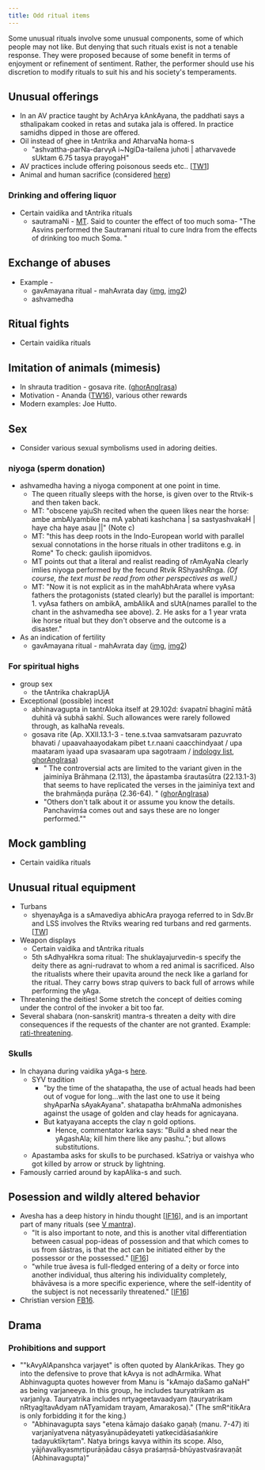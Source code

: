 ```yaml
---
title: Odd ritual items 
---
```


Some unusual rituals involve some unusual components, some of which people may not like. But denying that such rituals exist is not a tenable response. They were proposed because of some benefit in terms of enjoyment or refinement of sentiment. Rather, the performer should use his discretion to modify rituals to suit his and his society's temperaments.

## Unusual offerings
- In an AV practice taught by AchArya kAnkAyana, the paddhati says a sthalipakam cooked in retas and sutaka jala is offered. In practice samidhs dipped in those are offered.
- Oil instead of ghee in tAntrika and AtharvaNa homa-s
    - "ashvattha-parNa-darvyA i~NgiDa-tailena juhoti | atharvavede sUktam 6.75 tasya prayogaH"
- AV practices include offering poisonous seeds etc.. \[[TW1](https://twitter.com/RangaTheDude/status/880476974145077248)\]
- Animal and human sacrifice (considered [here](../../social-cultivation/violence/))

### Drinking and offering liquor
- Certain vaidika and tAntrika rituals
    - sautramaNi - [MT](https://manasataramgini.wordpress.com/2007/05/06/on-the-sautramani/). Said to counter the effect of too much soma- "The Asvins performed the Sautramani ritual to cure Indra from the effects of drinking too much Soma. "


## Exchange of abuses
- Example -
    - gavAmayana ritual - mahAvrata day ([img](http://i.imgur.com/BaUxdMU.jpg), [img2](http://i.imgur.com/r4qU6nv.png))
    - ashvamedha

## Ritual fights
- Certain vaidika rituals

## Imitation of animals (mimesis)
- In shrauta tradition - gosava rite. ([ghorAngIrasa](https://aryanthought.wordpress.com/2016/03/24/gosava-and-bovine-mimesis-in-ritual-part-1/))
- Motivation - Ananda ([TW16](https://twitter.com/GhorAngirasa/status/747747908552822786)), various other rewards
- Modern examples: Joe Hutto.

## Sex
- Consider various sexual symbolisms used in adoring deities.

### niyoga (sperm donation)
- ashvamedha having a niyoga component at one point in time.
  - The queen ritually sleeps with the horse, is given over to the Rtvik-s and then taken back.
  - MT: "obscene yajuSh recited when the queen likes near the horse: ambe ambAlyambike na mA yabhati kashchana | sa sastyashvakaH | haye cha haye asau ||" (Note c)
  - MT: "this has deep roots in the Indo-European world with parallel sexual connotations in the horse rituals in other tradiitons e.g. in Rome" To check: gaulish iipomidvos.
  - MT points out that a literal and realist reading of rAmAyaNa clearly imlies niyoga performed by the fecund Rtvik RShyashRnga. *(Of course, the text must be read from other perspectives as well.)*
  - MT: "Now it is not explicit as in the mahAbhArata where vyAsa fathers the protagonists (stated clearly) but the parallel is important: 1. vyAsa fathers on ambikA, ambAlikA and sUtA(names parallel to the chant in the ashvamedha see above). 2. He asks for a 1 year vrata ike horse ritual but they don't observe and the outcome is a disaster."
- As an indication of fertility
  - gavAmayana ritual - mahAvrata day ([img](http://i.imgur.com/BaUxdMU.jpg), [img2](http://i.imgur.com/r4qU6nv.png))

### For spiritual highs 
- group sex
    - the tAntrika chakrapUjA
- Exceptional (possible) incest
    - abhinavagupta in tantrAloka itself at 29.102d: śvapatnī bhaginī mātā duhitā vā subhā sakhī. Such allowances were rarely followed through, as kalhaNa reveals.
    - gosava rite (Ap. XXII.13.1-3 - tene.s.tvaa samvatsaram pazuvrato bhavati / upaavahaayodakam pibet t.r.naani caacchindyaat / upa maataram iyaad upa svasaaram upa sagotraam / [indology list](http://list.indology.info/pipermail/indology_list.indology.info/1998-February/010645.html), [ghorAngIrasa](https://aryanthought.wordpress.com/2016/03/24/gosava-and-bovine-mimesis-in-ritual-part-1/))
        - " The controversial acts are limited to the variant given in the jaiminīya Brāhmaṇa (2.113), the āpastamba śrautasūtra (22.13.1-3) that seems to have replicated the verses in the jaiminīya text and the brahmāṇḍa purāṇa (2.36-64). " ([ghorAngIrasa](https://aryanthought.wordpress.com/2016/03/24/gosava-and-bovine-mimesis-in-ritual-part-1/))
        - "Others don't talk about it or assume you know the details. Panchaviṃśa comes out and says these are no longer performed.""

## Mock gambling
- Certain vaidika rituals

## Unusual ritual equipment
- Turbans
    - shyenayAga is a sAmavediya abhicAra prayoga referred to in Sdv.Br and LSS involves the Rtviks wearing red turbans and red garments. \[[TW](https://twitter.com/GhorAngirasa/status/889324912749330432)\]
- Weapon displays
    - Certain vaidika and tAntrika rituals
    -  5th sAdhyaHkra soma ritual: The shuklayajurvedin-s specify the deity there as agni-rudravat to whom a red animal is sacrificed. Also the ritualists where their upavita around the neck like a garland for the ritual. They carry bows strap quivers to back full of arrows while performing the yAga.
- Threatening the deities! Some stretch the concept of deities coming under the control of the invoker a bit too far.  
- Several shabara (non-sanskrit) mantra-s threaten a deity with dire consequences if the requests of the chanter are not granted. Example: [rati-threatening](../rati-threat/).

### Skulls
- In chayana during vaidika yAga-s [here](http://i.imgur.com/1H9XrMy.png).
    - SYV tradition
        - "by the time of the shatapatha, the use of actual heads had been out of vogue  for long...with the last one to use it being shyAparNa sAyakAyana".  shatapatha brAhmaNa admonishes against the usage of golden and clay heads for agnicayana.
        - But katyayana accepts the clay n gold options.
            - Hence, commentator karka says: "Build a shed near the yAgashAla; kill him there like any pashu."; but allows substitutions.
    - Apastamba asks for skulls to be purchased. kSatriya or vaishya who got killed by arrow or struck by lightning. 
- Famously carried around by kapAlika-s and such.

## Posession and wildly altered behavior
- Avesha has a deep history in hindu thought \[[IF16](http://indiafacts.org/brief-study-possession-hinduism-ii-spiritual-context/)\], and is an important part of many rituals (see [V mantra](../../../../mantra/meta/)).
    - "It is also important to note, and this is another vital differentiation between casual pop-ideas of possession and that which comes to us from śāstras, is that the act can be initiated either by the possessor or the possessed." \[[IF16](http://indiafacts.org/brief-study-possession-hinduism-ii-spiritual-context/)\]
    - "while true āvesa is full-fledged entering of a deity or force into another individual, thus altering his individuality completely, bhāvāvesa is a more specific experience, where the self-identity of the subject is not necessarily threatened." \[[IF16](http://indiafacts.org/brief-study-possession-hinduism-ii-spiritual-context/)\]
- Christian version [FB16](https://archive.org/stream/apastamba/EkagniKandam#page/n13/mode/2up).

## Drama
### Prohibitions and support
- ""kAvyAlApanshca varjayet" is often quoted by AlankArikas. They go into the defensive to prove that kAvya is not adhArmika. What Abhinvagupta quotes however from Manu is "kAmajo daSamo gaNaH" as being varjaneeya. In this group, he includes tauryatrikam as varjanIya. Tauryatrika includes nrtyageetavaadyam (tauryatrikam nRtyagItavAdyam nATyamidam trayam, Amarakosa)." (The smR^itikAra is only forbidding it for the king.)
  - "Abhinavagupta says "etena kāmajo daśako gaṇaḥ (manu. 7-47) iti varjanīyatvena nāṭyasyānupādeyateti yatkecidāśaśaṅkire tadayuktīkṛtam". Natya brings kavya within its scope. Also, yājñavalkyasmṛtipurāṇādau cāsya praśaṃsā-bhūyastvaśravaṇāt (Abhinavagupta)"